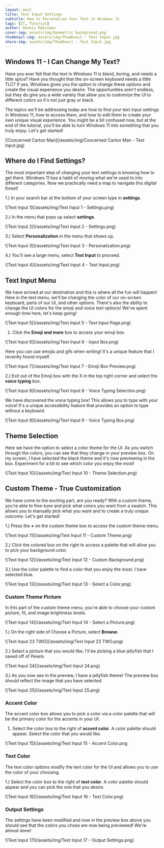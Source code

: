 ```yaml
---
layout: post
title: Text Input Settings
subtitle: How to Personalize Your Text in Windows 11
tags: [IT, Tutorial]
author: Dennis Maksimov
cover-img: assets/img/Geometric background.png
thumbnail-img: assets/img/Thumbnail - Text Input.jpg
share-img: assets/img/Thumbnail - Text Input.jpg
---
```


## Windows 11 - I Can Change My Text?

Have you ever felt that the text in Windows 11 is bland, boring, and needs a little spice? Have you thought that the on-screen keyboard needs a little TLC? If yes, Windows gives you the option to change these options and create the visual experience you desire. The opportunities aren't endless, but they do give you a wide variety that allow you to customize the UI to different colors so it's not just gray or black.

The topics we'll be addressing today are how to find your text input settings in Windows 11, how to access them, and how to edit them to create your own unique visual experience. You might be a bit confused now,  but at the end of the tutorial, you'll be able to turn Windows 11 into something that you truly enjoy. Let's get started!

![Concerned Carton Man](/assets/img/Concerned Carton Man - Text Input.jpg)

## Where do I Find Settings?

The most important step of changing your text settings is knowing how to get there. Windows 11 has a habit of moving what we're used to into different categories. Now we practically need a map to navigate this digital forest! 

1.) In your search bar at the bottom of your screen type in **settings**.

![Text Input 1](/assets/img/Text Input 1 - Settings.png)

2.) In the menu that pops up select **settings**.

![Text Input 2](/assets/img/Text Input 2 - Settings.png)

3.) Select **Personalization** in the menu that shows up.

![Text Input 3](/assets/img/Text Input 3 - Personalization.png)

4.) You'll see a large menu, select **Text Input** to proceed.

![Text Input 4](/assets/img/Text Input 4 - Text Input.png)

## Text Input Menu

We have arrived at our destination and this is where all the fun will happen! Here in the text menu, we'll be changing the color of our on-screen keyboard, parts of our UI, and other options. There's also the ability to change the UI colors for the emoji and voice text options! We've spent enough time here, let's keep going!

![Text Input 5](/assets/img/Text Input 5 - Text Input Page.png)

1) Click the **Emoji and more** box to access your emoji box.

![Text Input 6](/assets/img/Text Input 6 - Input Box.png)

Here you can use emojis and gifs when writing! It's a unique feature that I recently found myself.

![Text Input 7](/assets/img/Text Input 7 - Emoji Box Preview.png)

2.) Exit out of the Emoji box with the X in the top right corner and select the **voice typing** box.

![Text Input 8](/assets/img/Text Input 8 - Voice Typing Selection.png)

We have discovered the voice typing box! This allows you to type with your voice! It's a unique accessibility feature that provides an option to type without a keyboard.

![Text Input 9](/assets/img/Text Input 9 - Voice Typing Box.png)

## Theme Selection

Here we have the option to select a color theme for the UI. As you switch through the colors, you can see that they change in your preview box. On my screen, I have selected the black theme and it's now previewing in the box. Experiment for a bit to see which color you enjoy the most!

![Text Input 10](/assets/img/Text Input 10 - Theme Selection.png)

## Custom Theme - True Customization

We have come to the exciting part, are you ready? With a custom theme, you're able to fine-tune and pick what colors you want from a swatch. This allows you to manually pick what you want and to create a truly unique outcome. Let's get started!

1.) Press the **+** on the custom theme box to access the custom theme menu.

![Text Input 11](/assets/img/Text Input 11 - Custom Theme.png)

2.) Click the colored box on the right to access a palette that will allow you to pick your background color.

![Text Input 12](/assets/img/Text Input 12 - Custom Background.png)

3.) Use the color palette to find a color that you enjoy the most. I have selected blue.

![Text Input 13](/assets/img/Text Input 13 - Select a Color.png)

### Custom Theme Picture

In this part of the custom theme menu, you're able to choose your custom picture, fit, and image brightness levels. 

![Text Input 14](/assets/img/Text Input 14 - Select a Picture.png)

1.) On the right side of Choose a Picture, select **Browse**.

![Text Input 23 TWO](/assets/img/Text Input 23 TWO.png)

2.) Select a picture that you would like, I'll be picking a blue jellyfish that I saved off of Pexels.

![Text Input 24](/assets/img/Text Input 24.png)

3.) As you now see in the preview, I have a jellyfish theme! The preview box should reflect the image that you have selected.

![Text Input 25](/assets/img/Text Input 25.png)

### Accent Color

The accent color box allows you to pick a color via a color palette that will be the primary color for the accents in your UI.

1) Select the color box to the right of **accent color**. A color palette should appear. Select the color that you would like.

![Text Input 15](/assets/img/Text Input 15 - Accent Color.png

### Text Color

The text color options modify the text color for the UI and allows you to use the color of your choosing.

1.) Select the color box to the right of **text color**. A color palette should appear and you can pick the one that you desire.

![Text Input 16](/assets/img/Text Input 16 - Text Color.png)

### Output Settings

The settings have been modified and now in the preview box above you should see that the colors you chose are now being previewed! We're almost done!

![Text Input 17](/assets/img/Text Input 17 - Output Settings.png)


